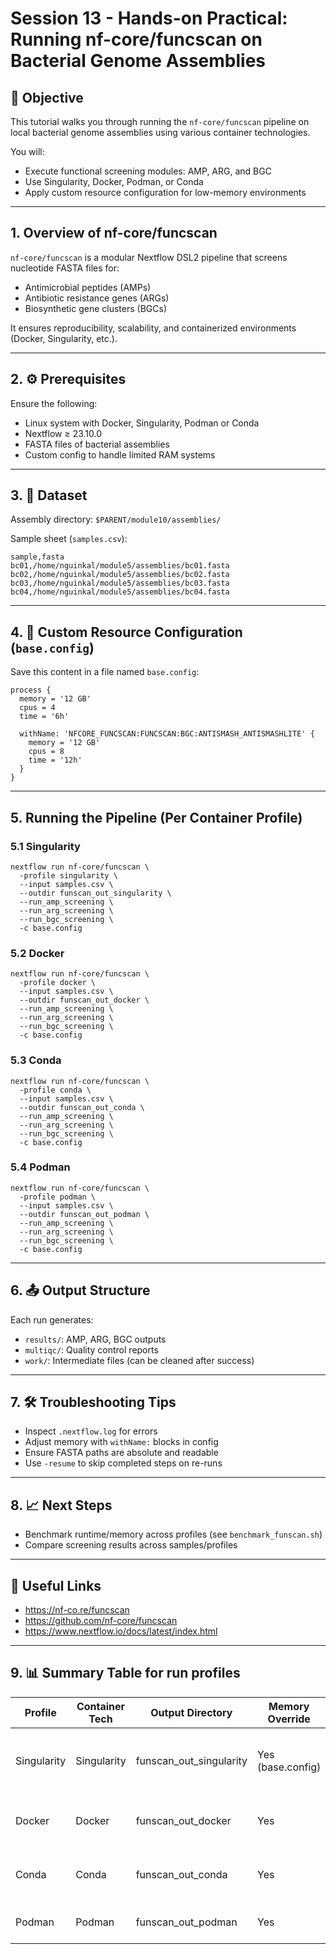 # Session 13 - Hands-on Practical: Running nf-core/funcscan on Bacterial Genome Assemblies

## 🎯 Objective

This tutorial walks you through running the `nf-core/funcscan` pipeline on local bacterial genome assemblies using various container technologies.

You will:
- Execute functional screening modules: AMP, ARG, and BGC
- Use Singularity, Docker, Podman, or Conda
- Apply custom resource configuration for low-memory environments

---

## 1. Overview of nf-core/funcscan

`nf-core/funcscan` is a modular Nextflow DSL2 pipeline that screens nucleotide FASTA files for:

- Antimicrobial peptides (AMPs)
- Antibiotic resistance genes (ARGs)
- Biosynthetic gene clusters (BGCs)

It ensures reproducibility, scalability, and containerized environments (Docker, Singularity, etc.).

---

## 2. ⚙️ Prerequisites

Ensure the following:
- Linux system with Docker, Singularity, Podman or Conda
- Nextflow ≥ 23.10.0
- FASTA files of bacterial assemblies
- Custom config to handle limited RAM systems

---

## 3. 📂 Dataset

Assembly directory: `$PARENT/module10/assemblies/`

Sample sheet (`samples.csv`):

```
sample,fasta
bc01,/home/nguinkal/module5/assemblies/bc01.fasta
bc02,/home/nguinkal/module5/assemblies/bc02.fasta
bc03,/home/nguinkal/module5/assemblies/bc03.fasta
bc04,/home/nguinkal/module5/assemblies/bc04.fasta
```

---

## 4. 🧾 Custom Resource Configuration (`base.config`)

Save this content in a file named `base.config`:

```
process {
  memory = '12 GB'
  cpus = 4
  time = '6h'

  withName: 'NFCORE_FUNCSCAN:FUNCSCAN:BGC:ANTISMASH_ANTISMASHLITE' {
    memory = '12 GB'
    cpus = 8
    time = '12h'
  }
}
```

---

## 5. Running the Pipeline (Per Container Profile)

### 5.1 Singularity

```
nextflow run nf-core/funcscan \
  -profile singularity \
  --input samples.csv \
  --outdir funscan_out_singularity \
  --run_amp_screening \
  --run_arg_screening \
  --run_bgc_screening \
  -c base.config
```

### 5.2 Docker

```
nextflow run nf-core/funcscan \
  -profile docker \
  --input samples.csv \
  --outdir funscan_out_docker \
  --run_amp_screening \
  --run_arg_screening \
  --run_bgc_screening \
  -c base.config
```

### 5.3 Conda

```
nextflow run nf-core/funcscan \
  -profile conda \
  --input samples.csv \
  --outdir funscan_out_conda \
  --run_amp_screening \
  --run_arg_screening \
  --run_bgc_screening \
  -c base.config
```

### 5.4 Podman

```
nextflow run nf-core/funcscan \
  -profile podman \
  --input samples.csv \
  --outdir funscan_out_podman \
  --run_amp_screening \
  --run_arg_screening \
  --run_bgc_screening \
  -c base.config
```

---

## 6. 📤 Output Structure

Each run generates:

- `results/`: AMP, ARG, BGC outputs
- `multiqc/`: Quality control reports
- `work/`: Intermediate files (can be cleaned after success)

---

## 7. 🛠️ Troubleshooting Tips

- Inspect `.nextflow.log` for errors
- Adjust memory with `withName:` blocks in config
- Ensure FASTA paths are absolute and readable
- Use `-resume` to skip completed steps on re-runs

---

## 8. 📈 Next Steps

- Benchmark runtime/memory across profiles (see `benchmark_funscan.sh`)
- Compare screening results across samples/profiles

---

## 🔗 Useful Links

- https://nf-co.re/funcscan
- https://github.com/nf-core/funcscan
- https://www.nextflow.io/docs/latest/index.html

---

## 9. 📊 Summary Table for run profiles

| Profile     | Container Tech | Output Directory        | Memory Override | Notes                                |
|-------------|----------------|-------------------------|------------------|----------------------------------------|
| Singularity | Singularity    | funscan_out_singularity | Yes (base.config) | Ideal for HPC, no root access needed |
| Docker      | Docker         | funscan_out_docker      | Yes              | Needs Docker daemon (sudo/root)       |
| Conda       | Conda          | funscan_out_conda       | Yes              | Use where containers are not allowed  |
| Podman      | Podman         | funscan_out_podman      | Yes              | Rootless container alternative        |
